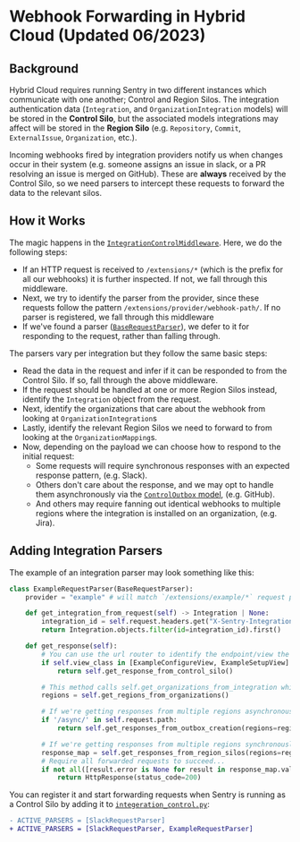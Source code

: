 # Webhook Forwarding in Hybrid Cloud (Updated 06/2023)

## Background

Hybrid Cloud requires running Sentry in two different instances which communicate with one another; Control and Region Silos. The integration authentication data (`Integration`, and `OrganizationIntegration` models) will be stored in the **Control Silo**, but the associated models integrations may affect will be stored in the **Region Silo** (e.g. `Repository`, `Commit`, `ExternalIssue`, `Organization`, etc.).

Incoming webhooks fired by integration providers notify us when changes occur in their system (e.g. someone assigns an issue in slack, or a PR resolving an issue is merged on GitHub). These are **always** received by the Control Silo, so we need parsers to intercept these requests to forward the data to the relevant silos.

## How it Works

The magic happens in the [`IntegrationControlMiddleware`](src/sentry/middleware/integrations/integration_control.py). Here, we do the following steps:

- If an HTTP request is received to `/extensions/*` (which is the prefix for all our webhooks) it is further inspected. If not, we fall through this middleware.
- Next, we try to identify the parser from the provider, since these requests follow the pattern `/extensions/provider/webhook-path/`. If no parser is registered, we fall through this middleware
- If we've found a parser ([`BaseRequestParser`](src/sentry/integrations/middleware/hybrid_cloud/parsers.py)), we defer to it for responding to the request, rather than falling through.

The parsers vary per integration but they follow the same basic steps:

- Read the data in the request and infer if it can be responded to from the Control Silo. If so, fall through the above middleware.
- If the request should be handled at one or more Region Silos instead, identify the `Integration` object from the request.
- Next, identify the organizations that care about the webhook from looking at `OrganizationIntegration`s
- Lastly, identify the relevant Region Silos we need to forward to from looking at the `OrganizationMapping`s.
- Now, depending on the payload we can choose how to respond to the initial request:
  - Some requests will require synchronous responses with an expected response pattern, (e.g. Slack).
  - Others don't care about the response, and we may opt to handle them asynchronously via the [`ControlOutbox` model](src/sentry/models/outbox.py), (e.g. GitHub).
  - And others may require fanning out identical webhooks to multiple regions where the integration is installed on an organization, (e.g. Jira).

## Adding Integration Parsers

The example of an integration parser may look something like this:

```python
class ExampleRequestParser(BaseRequestParser):
    provider = "example" # will match `/extensions/example/*` request paths

    def get_integration_from_request(self) -> Integration | None:
        integration_id = self.request.headers.get("X-Sentry-Integration-Id")
        return Integration.objects.filter(id=integration_id).first()

    def get_response(self):
        # You can use the url router to identify the endpoint/view the request is headed to
        if self.view_class in [ExampleConfigureView, ExampleSetupView]:
            return self.get_response_from_control_silo()

        # This method calls self.get_organizations_from_integration which calls self.get_integration_from_request.
        regions = self.get_regions_from_organizations()

        # If we're getting responses from multiple regions asynchronously...
        if '/async/' in self.request.path:
            return self.get_responses_from_outbox_creation(regions=regions)

        # If we're getting responses from multiple regions synchronously...
        response_map = self.get_responses_from_region_silos(regions=regions)
        # Require all forwarded requests to succeed...
        if not all([result.error is None for result in response_map.values()])
            return HttpResponse(status_code=200)

```

You can register it and start forwarding requests when Sentry is running as a Control Silo by adding it to [`integeration_control.py`](src/sentry/middleware/integrations/integration_control.py):

```diff
- ACTIVE_PARSERS = [SlackRequestParser]
+ ACTIVE_PARSERS = [SlackRequestParser, ExampleRequestParser]
```
